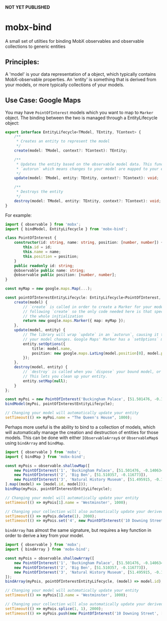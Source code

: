 **NOT YET PUBLISHED**

# mobx-bind

A small set of utilties for binding MobX observables and observable collections to generic entities

## Principles:

A 'model' is your data representation of a object, which typically contains MobX-observable properties. An 'entity' is something that is derived from your models, or more typically collections of your models.

## Use Case: Google Maps

You may have `PointOfInterest` models which you want to map to `Marker` object. The binding between the two is managed through a EntityLifecycle object:

```typescript
export interface EntityLifecycle<TModel, TEntity, TContext> {
    /**
     * Creates an entity to represent the model
     */
    create(model: TModel, context?: TContext): TEntity;

    /**
     * Updates the entity based on the observable model data. This function will be wrapped in
     * `autorun` which means changes to your model are mapped to your entity automatically
     */
    update(model: TModel, entity: TEntity, context?: TContext): void;

    /**
     * Destroys the entity
     */
    destroy(model: TModel, entity: TEntity, context?: TContext): void;
}

```

For example:

```typescript
import { observable } from 'mobx';
import { bindModel, EntityLifecycle } from 'mobx-bind';

class PointOfInterest {
    constructor(id: string, name: string, position: [number, number]) {
        this.id = id;
        this.name = name;
        this.position = position;
    }
    public readonly id: string;
    @observable public name: string;
    @observable public position: [number, number];
}

const myMap = new google.maps.Map(...);

const pointOfInterestEntityLifecycle: EntityLifecycle<PointOfInterest, google.maps.Marker, void> = {
    create(model) {
        // `create` is called in order to create a Marker for your model. Note that `update` is always called immediately
        // following `create` so the only code needed here is that specific to the creation of the entity, not necessarily
        // the whole initialization
        return new google.maps.Marker({ map: myMap });
    },
    update(model, entity) {
        // The library will wrap `update` in an `autorun`, causing it to rerun every time the applicable parts of
        // your model changes. Google Maps' Marker has a `setOptions` method which allows us to do this conveniently
        entity.setOptions({
            title: model.name,
            position: new google.maps.LatLng(model.position[0], model.position[1])
        });
    },
    destroy(model, entity) {
        // `destroy` is called when you `dispose` your bound model, or it is removed from a bound collection.
        // This lets you clean up your entity.
        entity.setMap(null);
    }
};

const myPoi = new PointOfInterest('Buckingham Palace', [51.501476, -0.140634]);
bindModel(myPoi, pointOfInterestEntityLifecycle);

// Changing your model will automatically update your entity
setTimeout(() => myPoi.name = "The Queen's House", 1000);
```

Perhaps more useful is the ability to bind to a collection of models, which will automatically manage the creation and destruction of entities for those models. This can be done with either `IObservableArray`s or `ObservableMap`s using `bindArray` and `bindMap`.

```typescript
import { observable } from 'mobx';
import { bindMap } from 'mobx-bind';

const myPois = observable.shallowMap([
    new PointOfInterest('1', 'Buckingham Palace', [51.501476, -0.140634]),
    new PointOfInterest('2', 'Big Ben', [51.510357, -0.116773]),
    new PointOfInterest('3', 'Natural History Museum', [51.495915, -0.176366])
].map((model) => [model.id, model]));
bindMap(myPois, pointOfInterestEntityLifecycle);

// Changing your model will automatically update your entity
setTimeout(() => myPois[1].name = 'Westminster', 1000);

// Changing your collection will also automatically update your derived entities
setTimeout(() => myPois.delete(1), 2000);
setTimeout(() => myPois.set('4', new PointOfInterest('10 Downing Street', [51.503186, -0.126416])), 3000);
```

`bindArray` has almost the same signature, but requires a key function in order to derive a key from your model.

```typescript
import { observable } from 'mobx';
import { bindArray } from 'mobx-bind';

const myPois = observable.shallowArray([
    new PointOfInterest('1', 'Buckingham Palace', [51.501476, -0.140634]),
    new PointOfInterest('2', 'Big Ben', [51.510357, -0.116773]),
    new PointOfInterest('3', 'Natural History Museum', [51.495915, -0.176366])
]);
bindArray(myPois, pointOfInterestEntityLifecycle, (model) => model.id);

// Changing your model will automatically update your entity
setTimeout(() => myPois[1].name = 'Westminster', 1000);

// Changing your collection will also automatically update your derived entities
setTimeout(() => myPois.splice(1, 1), 2000);
setTimeout(() => myPois.push(new PointOfInterest('10 Downing Street', [51.503186, -0.126416])), 3000);
```